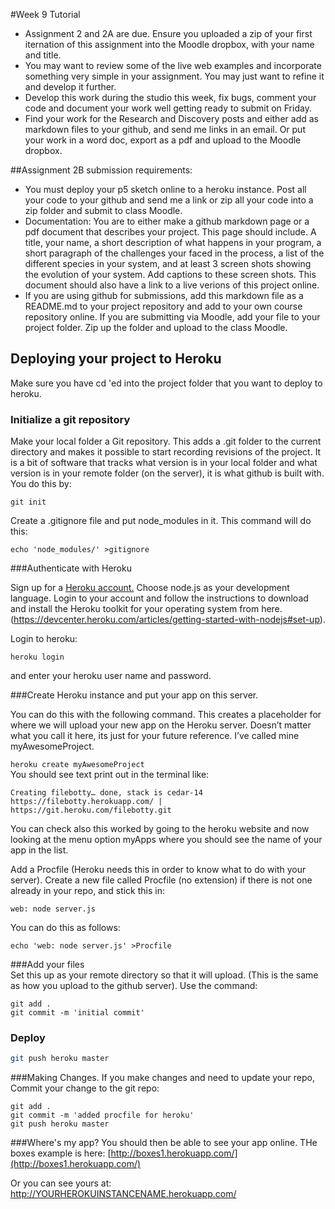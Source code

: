 #Week 9 Tutorial

* Assignment 2 and 2A are due. Ensure you uploaded a zip of your first iternation of this assignment into the Moodle dropbox, with your name and title.
* You may want to review some of the live web examples and incorporate something very simple in your assignment. You may just want to refine it and develop it further. 
* Develop this work during the studio this week, fix bugs, comment your code and document your work well getting ready to submit on Friday.
* Find your work for the Research and Discovery posts and either add as markdown files to your github, and send me links in an email. Or put your work in a word doc, export as a pdf and upload to the Moodle dropbox.

##Assignment 2B submission requirements:
* You must deploy your p5 sketch online to a heroku instance. Post all your code to your github and send me a link or zip all your code into a zip folder and submit to class Moodle. 
* Documentation: You are to either make a github markdown page or a pdf document that describes your project. This page should include. A title, your name, a short description of what happens in your program, a short paragraph of the challenges your faced in the process, a list of the different species in your system, and at least 3 screen shots showing the evolution of your system. Add captions to these screen shots. This document should also have a link to a live verions of this project online. 
* If you are using github for submissions, add this markdown file as a README.md to your project repository and add to your own course repository online. If you are submitting via Moodle, add your file to your project folder. Zip up the folder and upload to the class Moodle. 


## Deploying your project to Heroku

Make sure you have cd 'ed into the project folder that you want to deploy to heroku. 
### Initialize a git repository

Make your local folder a Git repository. This adds a .git folder to the current directory and makes it possible to start recording revisions of the project. It is a bit of software that tracks what version is in your local folder and what version is in your remote folder (on the server), it is what github is built with. You do this by:

```
git init
```

Create a .gitignore file and put node_modules in it. This command will do this:

```
echo 'node_modules/' >gitignore
```


###Authenticate with Heroku

Sign up for a [Heroku account.](https://signup.heroku.com/www-header) Choose node.js as your development language. Login to your account and follow the instructions to download and install the Heroku toolkit for your operating system from here. (https://devcenter.heroku.com/articles/getting-started-with-nodejs#set-up).  
 
Login to heroku:  

```
heroku login
```

and enter your heroku user name and password. 

###Create Heroku instance and put your app on this server.

You can do this with the following command. This creates a placeholder for where we will upload your new app on the Heroku server. Doesn’t matter what you call it here, its just for your future reference. I’ve called mine myAwesomeProject.

```heroku create myAwesomeProject```   
You should see text print out in the terminal like:    
```
Creating filebotty… done, stack is cedar-14
https://filebotty.herokuapp.com/ | https://git.heroku.com/filebotty.git
```

You can check also this worked by going to the heroku website and now looking at the menu option myApps where you should see the name of your app in the list.  

Add a Procfile (Heroku needs this in order to know what to do with your server). Create a new file called Procfile (no extension) if there is not one already in your repo, and stick this in:

```
web: node server.js
```
You can do this as follows:
```
echo 'web: node server.js' >Procfile
```

###Add your files  
Set this up as your remote directory so that it will upload.  (This is the same as how you upload to the github server). Use the command:
```
git add .
git commit -m 'initial commit'
```
### Deploy

```bash
git push heroku master
```

###Making Changes. 
If you make changes and need to update your repo, Commit your change to the git repo:

```
git add .
git commit -m 'added procfile for heroku'
git push heroku master
```

###Where's my app?
You should then be able to see your app online. THe boxes example is here: [http://boxes1.herokuapp.com/](http://boxes1.herokuapp.com/)

Or you can see yours at: 
http://YOURHEROKUINSTANCENAME.herokuapp.com/

